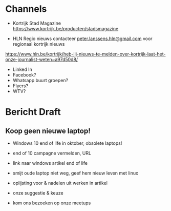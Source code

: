 # Channels
- Kortrijk Stad Magazine
https://www.kortrijk.be/producten/stadsmagazine

- HLN Regio nieuws
contacteer peter.lanssens.hln@gmail.com voor regionaal kortrijk nieuws

https://www.hln.be/kortrijk/heb-jij-nieuws-te-melden-over-kortrijk-laat-het-onze-journalist-weten~a97d50d8/

- Linked In
- Facebook?
- Whatsapp buurt groepen?
- Flyers?
- WTV?

# Bericht Draft

## Koop geen nieuwe laptop!

- Windows 10 end of life in oktober, obsolete laptops!
- end of 10 campagne vermelden, URL
- link naar windows artikel end of life

- smijt oude laptop niet weg, geef hem nieuw leven met linux
- oplijsting voor & nadelen uit werken in artikel

- onze suggestie & keuze

- kom ons bezoeken op onze meetups



